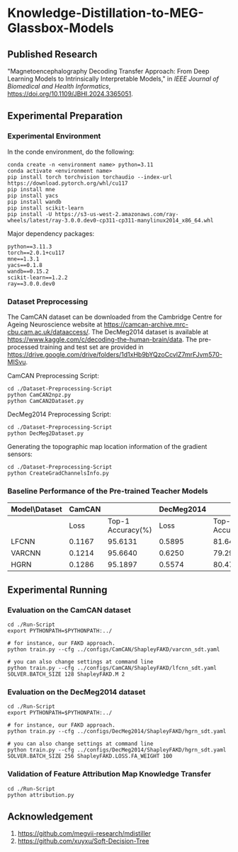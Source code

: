 # Knowledge-Distillation-to-MEG-Glassbox-Models

## Published Research

 "Magnetoencephalography Decoding Transfer Approach: From Deep Learning Models to Intrinsically Interpretable Models," in *IEEE Journal of Biomedical and Health Informatics*, https://doi.org/10.1109/JBHI.2024.3365051.

## Experimental Preparation

### Experimental Environment

In the conde environment, do the following:

```
conda create -n <environment name> python=3.11
conda activate <environment name>
pip install torch torchvision torchaudio --index-url https://download.pytorch.org/whl/cu117
pip install mne
pip install yacs
pip install wandb
pip install scikit-learn
pip install -U https://s3-us-west-2.amazonaws.com/ray-wheels/latest/ray-3.0.0.dev0-cp311-cp311-manylinux2014_x86_64.whl
```

Major dependency packages:

```
python==3.11.3
torch==2.0.1+cu117
mne==1.3.1
yacs==0.1.8
wandb==0.15.2
scikit-learn==1.2.2
ray==3.0.0.dev0
```

### Dataset Preprocessing

The CamCAN dataset can be downloaded from the Cambridge Centre for Ageing Neuroscience website at https://camcan-archive.mrc-cbu.cam.ac.uk/dataaccess/.
The DecMeg2014 dataset is available at https://www.kaggle.com/c/decoding-the-human-brain/data.
The pre-processed training and test set are provided in https://drive.google.com/drive/folders/1d1xHb9bYQzoCcvlZ7mrFJvm570-MISvu.

CamCAN Preprocessing Script:
```angular2html
cd ./Dataset-Preprocessing-Script
python CamCAN2npz.py
python CamCAN2Dataset.py
```

DecMeg2014 Preprocessing Script:
```angular2html
cd ./Dataset-Preprocessing-Script
python DecMeg2Dataset.py
```

Generating the topographic map location information of the gradient sensors:
```angular2html
cd ./Dataset-Preprocessing-Script
python CreateGradChannelsInfo.py
```

### Baseline Performance of the Pre-trained Teacher Models

| Model\Dataset | CamCAN |                   | DecMeg2014 |                   |
| ----------- | ------ | ----------------- | ---------- | ----------------- |
|             | Loss   | Top-1 Accuracy(%) | Loss       | Top-1 Accuracy(%) |
| LFCNN       | 0.1167 | 95.6131           | 0.5895     | 81.6498           |
| VARCNN      | 0.1214 | 95.6640           | 0.6250     | 79.2929           |
| HGRN        | 0.1286 | 95.1897           | 0.5574     | 80.4714           |

## Experimental Running

### Evaluation on the CamCAN dataset

```angular2html
cd ./Run-Script
export PYTHONPATH=$PYTHONPATH:../

# for instance, our FAKD approach.
python train.py --cfg ../configs/CamCAN/ShapleyFAKD/varcnn_sdt.yaml

# you can also change settings at command line
python train.py --cfg ../configs/CamCAN/ShapleyFAKD/lfcnn_sdt.yaml  SOLVER.BATCH_SIZE 128 ShapleyFAKD.M 2
```

### Evaluation on the DecMeg2014 dataset

```angular2html
cd ./Run-Script
export PYTHONPATH=$PYTHONPATH:../

# for instance, our FAKD approach.
python train.py --cfg ../configs/DecMeg2014/ShapleyFAKD/hgrn_sdt.yaml

# you can also change settings at command line
python train.py --cfg ../configs/DecMeg2014/ShapleyFAKD/hgrn_sdt.yaml  SOLVER.BATCH_SIZE 256 ShapleyFAKD.LOSS.FA_WEIGHT 100
```

### Validation of Feature Attribution Map Knowledge Transfer

```angular2html
cd ./Run-Script
python attribution.py
```

## Acknowledgement

1. https://github.com/megvii-research/mdistiller
2. https://github.com/xuyxu/Soft-Decision-Tree
